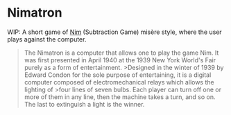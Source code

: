 # Nimatron
WIP: A short game of [Nim](https://en.wikipedia.org/wiki/Nim) (Subtraction Game) misère style, where the user plays against the computer.
>The Nimatron is a computer that allows one to play the game Nim. It was first presented in April 1940 at the 1939 New York World's Fair purely as a form of entertainment. >Designed in the winter of 1939 by Edward Condon for the sole purpose of entertaining, it is a digital computer composed of electromechanical relays which allows the lighting of >four lines of seven bulbs. Each player can turn off one or more of them in any line, then the machine takes a turn, and so on. The last to extinguish a light is the winner.
